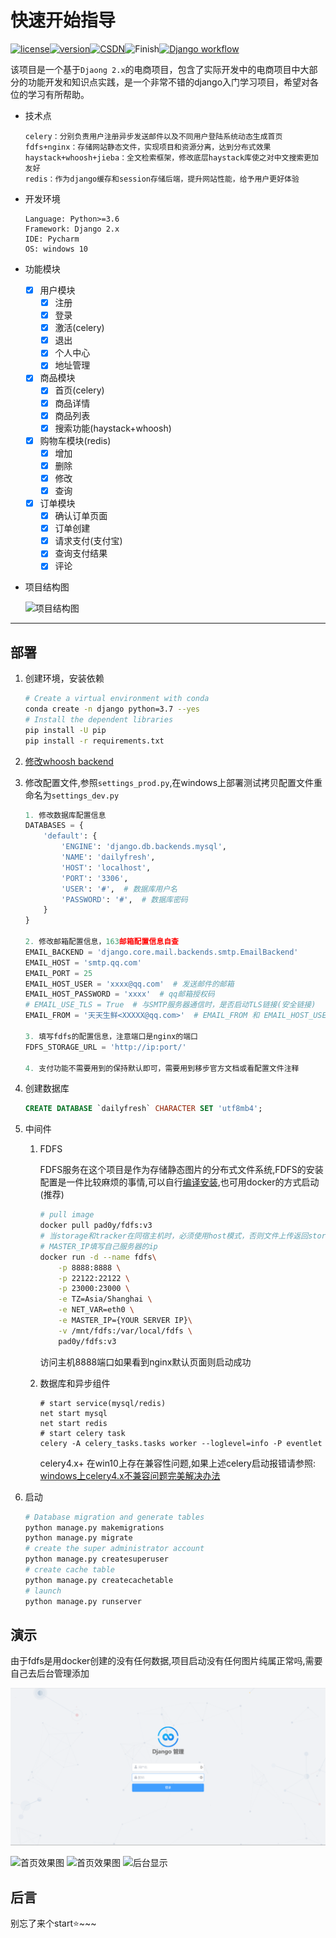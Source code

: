 # 快速开始指导

[![license](https://img.shields.io/badge/license-MIT-orange)](https://github.com/Pad0y/Django2_dailyfresh/blob/master/LICENSE)[![version](https://img.shields.io/badge/python-v3.6%2B-blue)](https://github.com/Pad0y/Django2_dailyfresh)[![CSDN](https://img.shields.io/badge/CSDN-Pad0y-blueviolet.svg)](https://blog.csdn.net/qq_34356800)![Finish](https://img.shields.io/badge/Finish-True-brightgreen)[![Django workflow](https://github.com/Pad0y/Django2_dailyfresh/actions/workflows/django.yml/badge.svg)](https://github.com/Pad0y/Django2_dailyfresh/actions)

该项目是一个基于`Djaong 2.x`的电商项目，包含了实际开发中的电商项目中大部分的功能开发和知识点实践，是一个非常不错的django入门学习项目，希望对各位的学习有所帮助。

- 技术点

  ```
  celery：分别负责用户注册异步发送邮件以及不同用户登陆系统动态生成首页
  fdfs+nginx：存储网站静态文件，实现项目和资源分离，达到分布式效果
  haystack+whoosh+jieba：全文检索框架，修改底层haystack库使之对中文搜索更加友好
  redis：作为django缓存和session存储后端，提升网站性能，给予用户更好体验
  ```

- 开发环境

  ```text
  Language: Python>=3.6
  Framework: Django 2.x
  IDE: Pycharm
  OS: windows 10
  ```

- 功能模块

  - [x] 用户模块
      - [x] 注册
      - [x] 登录
      - [x] 激活(celery)
      - [x] 退出
      - [x] 个人中心
      - [x] 地址管理
  - [x] 商品模块
      - [x] 首页(celery)
      - [x] 商品详情
      - [x] 商品列表
      - [x] 搜索功能(haystack+whoosh)
  - [x] 购物车模块(redis)
      - [x] 增加
      - [x] 删除
      - [x] 修改
      - [x] 查询
  - [x] 订单模块
      - [x] 确认订单页面
      - [x] 订单创建
      - [x] 请求支付(支付宝)
      - [x] 查询支付结果
      - [x] 评论

- 项目结构图

  ![项目结构图](docs/mdImages/project_frame.png)

---

## 部署

1. 创建环境，安装依赖

   ```bash
   # Create a virtual environment with conda
   conda create -n django python=3.7 --yes
   # Install the dependent libraries
   pip install -U pip
   pip install -r requirements.txt
   ```

2. [修改whoosh backend]((docs/jieba.md))

3. 修改配置文件,参照`settings_prod.py`,在windows上部署测试拷贝配置文件重命名为`settings_dev.py`
   ```python
   1. 修改数据库配置信息
   DATABASES = {
       'default': {
           'ENGINE': 'django.db.backends.mysql',
           'NAME': 'dailyfresh',
           'HOST': 'localhost',
           'PORT': '3306',
           'USER': '#',  # 数据库用户名
           'PASSWORD': '#',  # 数据库密码
       }
   }
   
   2. 修改邮箱配置信息，163邮箱配置信息自查
   EMAIL_BACKEND = 'django.core.mail.backends.smtp.EmailBackend'
   EMAIL_HOST = 'smtp.qq.com'
   EMAIL_PORT = 25
   EMAIL_HOST_USER = 'xxxx@qq.com'  # 发送邮件的邮箱
   EMAIL_HOST_PASSWORD = 'xxxx'  # qq邮箱授权码
   # EMAIL_USE_TLS = True  # 与SMTP服务器通信时，是否启动TLS链接(安全链接)
   EMAIL_FROM = '天天生鲜<XXXXX@qq.com>'  # EMAIL_FROM 和 EMAIL_HOST_USER必须一样
   
   3. 填写fdfs的配置信息，注意端口是nginx的端口
   FDFS_STORAGE_URL = 'http://ip:port/'  
   
   4. 支付功能不需要用到的保持默认即可，需要用到移步官方文档或看配置文件注释
   ```

   

4. 创建数据库

   ```sql
   CREATE DATABASE `dailyfresh` CHARACTER SET 'utf8mb4';
   ```

5. 中间件

   1. FDFS

      FDFS服务在这个项目是作为存储静态图片的分布式文件系统,FDFS的安装配置是一件比较麻烦的事情,可以自行[编译安装](docs/FastDFS-description.md),也可用docker的方式启动(推荐)

      ```bash
      # pull image
      docker pull pad0y/fdfs:v3
      # 当storage和tracker在同宿主机时，必须使用host模式，否则文件上传返回storage内部地址，外部访问无法使用
      # MASTER_IP填写自己服务器的ip
      docker run -d --name fdfs\
          -p 8888:8888 \
          -p 22122:22122 \
          -p 23000:23000 \
          -e TZ=Asia/Shanghai \
          -e NET_VAR=eth0 \
          -e MASTER_IP={YOUR SERVER IP}\
          -v /mnt/fdfs:/var/local/fdfs \
          pad0y/fdfs:v3
      ```

      访问主机8888端口如果看到nginx默认页面则启动成功

   2. 数据库和异步组件

      ```
      # start service(mysql/redis)
      net start mysql
      net start redis
      # start celery task
      celery -A celery_tasks.tasks worker --loglevel=info -P eventlet
      ```

      celery4.x+ 在win10上存在兼容性问题,如果上述celery启动报错请参照: [windows上celery4.x不兼容问题完美解决办法](docs/celery_on_win10.md)

6. 启动

   ```bash
   # Database migration and generate tables
   python manage.py makemigrations
   python manage.py migrate
   # create the super administrator account
   python manage.py createsuperuser
   # create cache table
   python manage.py createcachetable
   # launch
   python manage.py runserver
   ```

## 演示

由于fdfs是用docker创建的没有任何数据,项目启动没有任何图片纯属正常吗,需要自己去后台管理添加

![登录页](docs/mdImages/login.png)

![首页效果图](docs/mdImages/index.png)
![首页效果图](docs/mdImages/index2.png)
![后台显示](docs/mdImages/backend-display.png)

## 后言

别忘了来个start:star:~~~

